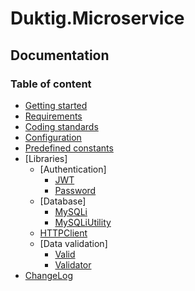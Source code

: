 # Duktig.Microservice
## Documentation 

### Table of content

- [Getting started](getting-started.md)
- [Requirements](requirements.md) 
- [Coding standards](coding-standards.md)
- [Configuration](configuration.md)
- [Predefined constants](predefined-constants.md)
- [Libraries] 
  - [Authentication]
    - [JWT](kernel/libraries/auth/jwt.md)
    - [Password](kernel/libraries/auth/password.md)
  - [Database]
    - [MySQLi](kernel/libraries/db/mysqli.md)
    - [MySQLiUtility](kernel/libraries/db/mysqliutility.md)
  - [HTTPClient](kernel/libraries/HttpClient.md)
  - [Data validation]
    - [Valid](kernel/libraries/valid.md)
    - [Validator](kernel/libraries/validator.md)
- [ChangeLog](ChangeLog.md)

